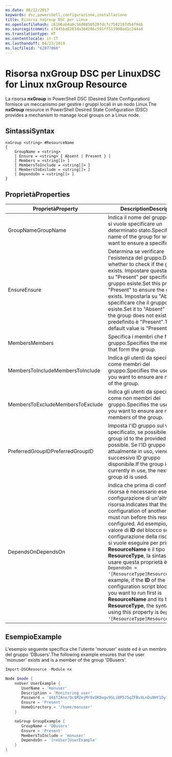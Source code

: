 ```yaml
---
ms.date: 06/12/2017
keywords: dsc,powershell,configurazione,installazione
title: Risorsa nxGroup DSC per Linux
ms.openlocfilehash: c61b6ab4a8c56d085b5297dcfc7582187d54f946
ms.sourcegitcommit: e7445ba8203da304286c591ff513900ad1c244a4
ms.translationtype: HT
ms.contentlocale: it-IT
ms.lasthandoff: 04/23/2019
ms.locfileid: "62077860"
---
```

# <a name="dsc-for-linux-nxgroup-resource"></a><span data-ttu-id="6df6b-103">Risorsa nxGroup DSC per Linux</span><span class="sxs-lookup"><span data-stu-id="6df6b-103">DSC for Linux nxGroup Resource</span></span>

<span data-ttu-id="6df6b-104">La risorsa **nxGroup** in PowerShell DSC (Desired State Configuration) fornisce un meccanismo per gestire i gruppi locali in un nodo Linux.</span><span class="sxs-lookup"><span data-stu-id="6df6b-104">The **nxGroup** resource in PowerShell Desired State Configuration (DSC) provides a mechanism to manage local groups on a Linux node.</span></span>

## <a name="syntax"></a><span data-ttu-id="6df6b-105">Sintassi</span><span class="sxs-lookup"><span data-stu-id="6df6b-105">Syntax</span></span>

```
nxGroup <string> #ResourceName
{
    GroupName = <string>
    [ Ensure = <string> { Absent | Present } ]
    [ Members = <string[]> ]
    [ MembersToInclude = <string[]> ]
    [ MembersToExclude = <string[]> ]
    [ DependsOn = <string[]> ]
}
```

## <a name="properties"></a><span data-ttu-id="6df6b-106">Proprietà</span><span class="sxs-lookup"><span data-stu-id="6df6b-106">Properties</span></span>

|  <span data-ttu-id="6df6b-107">Proprietà</span><span class="sxs-lookup"><span data-stu-id="6df6b-107">Property</span></span> |  <span data-ttu-id="6df6b-108">Description</span><span class="sxs-lookup"><span data-stu-id="6df6b-108">Description</span></span> |
|---|---|
| <span data-ttu-id="6df6b-109">GroupName</span><span class="sxs-lookup"><span data-stu-id="6df6b-109">GroupName</span></span>| <span data-ttu-id="6df6b-110">Indica il nome del gruppo per cui si vuole specificare un determinato stato.</span><span class="sxs-lookup"><span data-stu-id="6df6b-110">Specifies the name of the group for which you want to ensure a specific state.</span></span>|
| <span data-ttu-id="6df6b-111">Ensure</span><span class="sxs-lookup"><span data-stu-id="6df6b-111">Ensure</span></span>| <span data-ttu-id="6df6b-112">Determina se verificare l'esistenza del gruppo.</span><span class="sxs-lookup"><span data-stu-id="6df6b-112">Determines whether to check if the group exists.</span></span> <span data-ttu-id="6df6b-113">Impostare questa proprietà su "Present" per specificare che il gruppo esiste.</span><span class="sxs-lookup"><span data-stu-id="6df6b-113">Set this property to "Present" to ensure the group exists.</span></span> <span data-ttu-id="6df6b-114">Impostarla su "Absent" per specificare che il gruppo non esiste.</span><span class="sxs-lookup"><span data-stu-id="6df6b-114">Set it to "Absent" to ensure the group does not exist.</span></span> <span data-ttu-id="6df6b-115">Il valore predefinito è "Present".</span><span class="sxs-lookup"><span data-stu-id="6df6b-115">The default value is "Present".</span></span>|
| <span data-ttu-id="6df6b-116">Members</span><span class="sxs-lookup"><span data-stu-id="6df6b-116">Members</span></span>| <span data-ttu-id="6df6b-117">Specifica i membri che formano il gruppo.</span><span class="sxs-lookup"><span data-stu-id="6df6b-117">Specifies the members that form the group.</span></span>|
| <span data-ttu-id="6df6b-118">MembersToInclude</span><span class="sxs-lookup"><span data-stu-id="6df6b-118">MembersToInclude</span></span>| <span data-ttu-id="6df6b-119">Indica gli utenti da specificare come membri del gruppo.</span><span class="sxs-lookup"><span data-stu-id="6df6b-119">Specifies the users who you want to ensure are members of the group.</span></span>|
| <span data-ttu-id="6df6b-120">MembersToExclude</span><span class="sxs-lookup"><span data-stu-id="6df6b-120">MembersToExclude</span></span>| <span data-ttu-id="6df6b-121">Indica gli utenti da specificare come non membri del gruppo.</span><span class="sxs-lookup"><span data-stu-id="6df6b-121">Specifies the users who you want to ensure are not members of the group.</span></span>|
| <span data-ttu-id="6df6b-122">PreferredGroupID</span><span class="sxs-lookup"><span data-stu-id="6df6b-122">PreferredGroupID</span></span>| <span data-ttu-id="6df6b-123">Imposta l'ID gruppo sul valore specificato, se possibile.</span><span class="sxs-lookup"><span data-stu-id="6df6b-123">Sets the group id to the provided value if possible.</span></span> <span data-ttu-id="6df6b-124">Se l'ID gruppo è attualmente in uso, viene usato il successivo ID gruppo disponibile.</span><span class="sxs-lookup"><span data-stu-id="6df6b-124">If the group id is currently in use, the next available group id is used.</span></span>|
| <span data-ttu-id="6df6b-125">DependsOn</span><span class="sxs-lookup"><span data-stu-id="6df6b-125">DependsOn</span></span> | <span data-ttu-id="6df6b-126">Indica che prima di configurare la risorsa è necessario eseguire la configurazione di un'altra risorsa.</span><span class="sxs-lookup"><span data-stu-id="6df6b-126">Indicates that the configuration of another resource must run before this resource is configured.</span></span> <span data-ttu-id="6df6b-127">Ad esempio, se il valore di **ID** del blocco script di configurazione della risorsa che si vuole eseguire per primo è **ResourceName** e il tipo è **ResourceType**, la sintassi per usare questa proprietà è `DependsOn = '[ResourceType]ResourceName'`.</span><span class="sxs-lookup"><span data-stu-id="6df6b-127">For example, if the **ID** of the resource configuration script block that you want to run first is **ResourceName** and its type is **ResourceType**, the syntax for using this property is `DependsOn = '[ResourceType]ResourceName'`.</span></span>|

## <a name="example"></a><span data-ttu-id="6df6b-128">Esempio</span><span class="sxs-lookup"><span data-stu-id="6df6b-128">Example</span></span>

<span data-ttu-id="6df6b-129">L'esempio seguente specifica che l'utente 'monuser' esiste ed è un membro del gruppo 'DBusers'.</span><span class="sxs-lookup"><span data-stu-id="6df6b-129">The following example ensures that the user 'monuser' exists and is a member of the group 'DBusers'.</span></span>

```powershell
Import-DSCResource -Module nx

Node $node {
    nxUser UserExample {
       UserName = 'monuser'
       Description = 'Monitoring user'
       Password = '$6$fZAne/Qc$MZejMrOxDK0ogv9SLiBP5J5qZFBvXLnDu8HY1Oy7ycX.Y3C7mGPUfeQy3A82ev3zIabhDQnj2ayeuGn02CqE/0'
       Ensure = 'Present'
       HomeDirectory = '/home/monuser'
    }

    nxGroup GroupExample {
       GroupName = 'DBusers'
       Ensure = 'Present'
       MembersToInclude = 'monuser'
       DependsOn = '[nxUser]UserExample'
    }
}
```